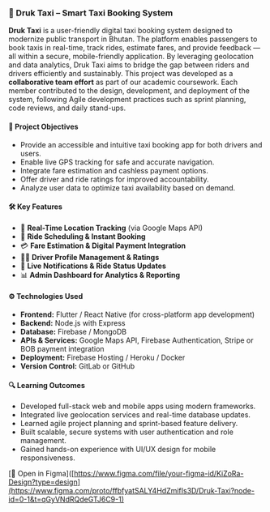 

### 🚖 Druk Taxi – Smart Taxi Booking System

**Druk Taxi** is a user-friendly digital taxi booking system designed to modernize public transport in Bhutan. The platform enables passengers to book taxis in real-time, track rides, estimate fares, and provide feedback — all within a secure, mobile-friendly application. By leveraging geolocation and data analytics, Druk Taxi aims to bridge the gap between riders and drivers efficiently and sustainably. This project was developed as a **collaborative team effort** as part of our academic coursework. Each member contributed to the design, development, and deployment of the system, following Agile development practices such as sprint planning, code reviews, and daily stand-ups.

#### 🎯 Project Objectives
- Provide an accessible and intuitive taxi booking app for both drivers and users.
- Enable live GPS tracking for safe and accurate navigation.
- Integrate fare estimation and cashless payment options.
- Offer driver and ride ratings for improved accountability.
- Analyze user data to optimize taxi availability based on demand.

#### 🛠️ Key Features
- 📍 **Real-Time Location Tracking** (via Google Maps API)
- 📅 **Ride Scheduling & Instant Booking**
- 💳 **Fare Estimation & Digital Payment Integration**
- 🧑‍✈️ **Driver Profile Management & Ratings**
- 🔔 **Live Notifications & Ride Status Updates**
- 📊 **Admin Dashboard for Analytics & Reporting**

#### ⚙️ Technologies Used
- **Frontend:** Flutter / React Native (for cross-platform app development)  
- **Backend:** Node.js with Express  
- **Database:** Firebase / MongoDB  
- **APIs & Services:** Google Maps API, Firebase Authentication, Stripe or BOB payment integration  
- **Deployment:** Firebase Hosting / Heroku / Docker  
- **Version Control:** GitLab or GitHub  

#### 🔍 Learning Outcomes
- Developed full-stack web and mobile apps using modern frameworks.
- Integrated live geolocation services and real-time database updates.
- Learned agile project planning and sprint-based feature delivery.
- Built scalable, secure systems with user authentication and role management.
- Gained hands-on experience with UI/UX design for mobile responsiveness.

[🎨 Open in Figma]([https://www.figma.com/file/your-figma-id/KiZoRa-Design?type=design](https://www.figma.com/proto/ffbfyatSALY4HdZmifIs3D/Druk-Taxi?node-id=0-1&t=qGyVNdRQdeGTJ6C9-1)



